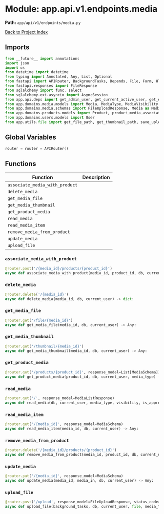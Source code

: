 # Module: app.api.v1.endpoints.media

**Path:** `app/api/v1/endpoints/media.py`

[Back to Project Index](../../../../../index.md)

## Imports
```python
from __future__ import annotations
import json
import os
from datetime import datetime
from typing import Annotated, Any, List, Optional
from fastapi import APIRouter, BackgroundTasks, Depends, File, Form, HTTPException, UploadFile, status
from fastapi.responses import FileResponse
from sqlalchemy import func, select
from sqlalchemy.ext.asyncio import AsyncSession
from app.api.deps import get_admin_user, get_current_active_user, get_db, get_pagination, get_optional_user
from app.domains.media.models import Media, MediaType, MediaVisibility
from app.domains.media.schemas import FileUploadResponse, Media as MediaSchema, MediaListResponse, MediaUpdate
from app.domains.products.models import Product, product_media_association
from app.domains.users.models import User
from app.utils.file import get_file_path, get_thumbnail_path, save_upload_file, validate_file
```

## Global Variables
```python
router = router = APIRouter()
```

## Functions

| Function | Description |
| --- | --- |
| `associate_media_with_product` |  |
| `delete_media` |  |
| `get_media_file` |  |
| `get_media_thumbnail` |  |
| `get_product_media` |  |
| `read_media` |  |
| `read_media_item` |  |
| `remove_media_from_product` |  |
| `update_media` |  |
| `upload_file` |  |

### `associate_media_with_product`
```python
@router.post('/{media_id}/products/{product_id}')
async def associate_media_with_product(media_id, product_id, db, current_user) -> dict:
```

### `delete_media`
```python
@router.delete('/{media_id}')
async def delete_media(media_id, db, current_user) -> dict:
```

### `get_media_file`
```python
@router.get('/file/{media_id}')
async def get_media_file(media_id, db, current_user) -> Any:
```

### `get_media_thumbnail`
```python
@router.get('/thumbnail/{media_id}')
async def get_media_thumbnail(media_id, db, current_user) -> Any:
```

### `get_product_media`
```python
@router.get('/products/{product_id}', response_model=List[MediaSchema])
async def get_product_media(product_id, db, current_user, media_type) -> Any:
```

### `read_media`
```python
@router.get('/', response_model=MediaListResponse)
async def read_media(db, current_user, media_type, visibility, is_approved, product_id, page, page_size) -> Any:
```

### `read_media_item`
```python
@router.get('/{media_id}', response_model=MediaSchema)
async def read_media_item(media_id, db, current_user) -> Any:
```

### `remove_media_from_product`
```python
@router.delete('/{media_id}/products/{product_id}')
async def remove_media_from_product(media_id, product_id, db, current_user) -> dict:
```

### `update_media`
```python
@router.put('/{media_id}', response_model=MediaSchema)
async def update_media(media_id, media_in, db, current_user) -> Any:
```

### `upload_file`
```python
@router.post('/upload', response_model=FileUploadResponse, status_code=status.HTTP_201_CREATED)
async def upload_file(background_tasks, db, current_user, file, media_type, visibility, metadata, product_id) -> Any:
```
